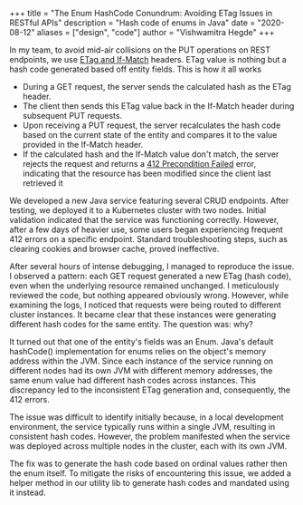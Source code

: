 +++
title = "The Enum HashCode Conundrum: Avoiding ETag Issues in RESTful APIs"
description = "Hash code of enums in Java"
date = "2020-08-12"
aliases = ["design", "code"]
author = "Vishwamitra Hegde"
+++

In my team, to avoid mid-air collisions on the PUT operations on REST endpoints, we use [ETag and If-Match](https://developer.mozilla.org/en-US/docs/Web/HTTP/Headers/ETag#avoiding_mid-air_collisions) headers. ETag value is nothing but a hash code generated based off entity fields. This is how it all works

- During a GET request, the server sends the calculated hash as the ETag header.
- The client then sends this ETag value back in the If-Match header during subsequent PUT requests.
- Upon receiving a PUT request, the server recalculates the hash code based on the current state of the entity and compares it to the value provided in the If-Match header.
- If the calculated hash and the If-Match value don't match, the server rejects the request and returns a [412 Precondition Failed](https://developer.mozilla.org/en-US/docs/Web/HTTP/Status/412) error, indicating that the resource has been modified since the client last retrieved it

We developed a new Java service featuring several CRUD endpoints. After testing, we deployed it to a Kubernetes cluster with two nodes. Initial validation indicated that the service was functioning correctly. However, after a few days of heavier use, some users began experiencing frequent 412 errors on a specific endpoint. Standard troubleshooting steps, such as clearing cookies and browser cache, proved ineffective.

After several hours of intense debugging, I managed to reproduce the issue. I observed a pattern: each GET request generated a new ETag (hash code), even when the underlying resource remained unchanged. I meticulously reviewed the code, but nothing appeared obviously wrong. However, while examining the logs, I noticed that requests were being routed to different cluster instances. It became clear that these instances were generating different hash codes for the same entity. The question was: why?

It turned out that one of the entity's fields was an Enum. Java's default hashCode() implementation for enums relies on the object's memory address within the JVM. Since each instance of the service running on different nodes had its own JVM with different memory addresses, the same enum value had different hash codes across instances. This discrepancy led to the inconsistent ETag generation and, consequently, the 412 errors.

The issue was difficult to identify initially because, in a local development environment, the service typically runs within a single JVM, resulting in consistent hash codes. However, the problem manifested when the service was deployed across multiple nodes in the cluster, each with its own JVM.

The fix was to generate the hash code based on ordinal values rather then the enum itself. To mitigate the risks of encountering this issue, we added a helper method in our utility lib to generate hash codes and mandated using it instead.
